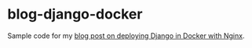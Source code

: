 # blog-django-docker

Sample code for my [blog post on deploying Django in Docker with Nginx](https://medium.com/@cloudcleric/deploying-a-django-application-in-docker-with-nginx-beeed45bebb8).
